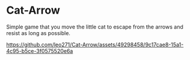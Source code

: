 # Cat-Arrow
Simple game that you move the little cat to escape from the arrows and resist as long as possible.


https://github.com/leo271/Cat-Arrow/assets/49298458/9c17cae8-15a1-4c95-b5ce-3f0575520e6a

